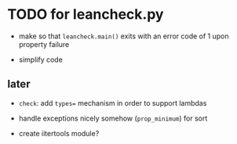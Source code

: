 TODO for leancheck.py
=====================

* make so that `leancheck.main()` exits with an error code of 1
  upon property failure

* simplify code

later
-----

* `check`: add `types=` mechanism in order to support lambdas

* handle exceptions nicely somehow (`prop_minimum`) for sort

* create iitertools module?
